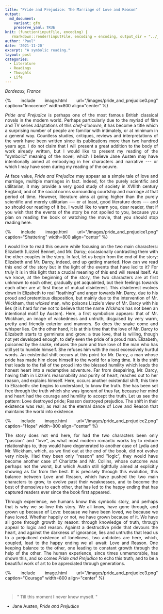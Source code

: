```yaml
---
title: "Pride and Prejudice: The Marriage of Love and Reason"
output:
  md_document:
    variant: gfm
    preserve_yaml: TRUE
knit: (function(inputFile, encoding) {
   rmarkdown::render(inputFile, encoding = encoding, output_dir = "../_posts") })
author: "Paul"
date: '2021-11-20'
excerpt: "A symbolic reading."
layout: post
categories:
  - Literature
  - Readings
  - Thoughts
  - Life 
---
```


<style>body {text-align: justify}</style>

*Bordeaux, France*

{% include image.html url="/images/pride_and_prejudice0.png" caption="Innocence" width=800 align="center" %}  

*Pride and Prejudice* is perhaps one of the most famous British classical novels in the modern world. Perhaps particularly due to the myriad of film and TV series adaptations of this *chef-d'oeuvre*, it has become a title which a surprising number of people are familiar with intimately, or at minimum in a general way. Countless studies, critiques, reviews and interpretations of the work have been written since its publications more than two hundred years ago. I do not claim that I will present a great addition to the body of work already written, but I would like to present my reading of the "symbolic" meaning of the novel, which I believe Jane Austen may have intentionally aimed at embodying in her characters and narrative --- or which I may have seen during my reading of the oeuvre. 


At face value, *Pride and Prejudice* may appear as a simple tale of love and marriage, multiple marriages in fact. Indeed, for the purely scientific and utilitarian, it may provide a very good study of society in XVIIIth century England, and of the social norms surrounding courtship and marriage at that period of time. However, literature aims at going higher than the purely scientific and merely utilitarian --- or at least, good literature does --- and so should our reading of it be. I would like to warn you, dear reader, that if you wish that the events of the story be not spoiled to you, because you plan on reading the book or watching the movie, that you should stop reading here.

{% include image.html url="/images/pride_and_prejudice1.png" caption="Shattering" width=800 align="center" %}  

I would like to read this oeuvre while focusing on the two main characters: Elizabeth (Lizzie) Bennet, and Mr. Darcy; occasionally contrasting them with the other couples in the story. In fact, let us begin from the end of the story: Elizabeth and Mr. Darcy, indeed, end up getting married. How can we read this end of the story but in the light of the events that have led to it? For truly it is in this light that a crucial meaning of this end will reveal itself. As we know, at the beginning of the story, the two characters are at first unknown to each other, gradually get acquainted, but their feelings towards each other are at first those of mutual disinterest. This disinterest evolves down in Elizabeth to real "loathing" and anger towards Mr. Darcy, due to his proud and pretentious disposition, but mainly due to the intervention of Mr. Wickham, that *wicked* man, who poisons Lizzie's view of Mr. Darcy with his lies (it is hard for me not to believe that the name *Wickham* has not been an intentional motif by Austen). Here, a first symbolism appears: that of Mr. Wickham, an image of wickedness and untruth, disguised by very warm, pretty and friendly exterior and manners. 
So does the snake come and whisper lies. On the other hand, it is at this time that the love of Mr. Darcy to Elizabeth starts to germinate and grow: a true love, that is willing, though not yet developed enough, to defy even the pride of a proud man. Elizabeth, poisoned by the snake, refuses the pure and true love of the man who has still yet to humble himself. She refuses him with the most excessively hurtful words. An existential shift occurs at this point for Mr. Darcy, a man whose pride has made him close himself to the world for a long time. It is the shift that leads to the fall of the proud into the blessed humility which leads the honest heart into a redemptive adventure. Far from despairing, Mr. Darcy, having faith in Lizzie's reasonability and purity of heart, reaches out to her reason, and explains himself. Here, occurs another existential shift, this time to Elizabeth: she begins to understand, to know the truth. She has been set free through the truth which she was ignorant of thus far, because her mind and heart had the courage and humility to accept the truth. Let us see the pattern: Love destroyed pride; Reason destroyed prejudice. The shift in their existence was real, as real as the eternal dance of Love and Reason that maintains the world into existence. 

{% include image.html url="/images/pride_and_prejudice2.png" caption="Hope" width=800 align="center" %}  

The story does not end here, for had the two characters been only "passion" and "love", as what most modern romantic works try to reduce relationships to, they would have degenerated to another case of Lydia and Mr. Wickham, which, as we find out at the end of the book, did not evolve very nicely. Had they been only "reason" and "logic", they would have become another case of Charlotte and Mr. Collins, whose outcome was perhaps not the worst, but which Austin still rightfully aimed at explicitly showing as far from the best. It is precisely through this evolution, this balance between Love and Reason, which have pushed the two main characters to grow, to evolve past their weaknesses, and to become the best of themselves to each other, that has led to the happy ending that has captured readers ever since the book first appeared. 


Through experience, we humans know this symbolic story, and perhaps that is why we so love this story. We all know, have gone through, and grown up because of Love: because we have been loved, we because we have loved. Whether happily or not, we have grown because of it. We have all gone through growth by reason: through knowledge of truth, through appeal to logic and reason. Against a destructive pride that devours the heart, and against the darkness of ignorance, lies and untruths that lead us to a prejudiced existence of loneliness, two antidotes are here, which, coupled, lead to the happy ending we all await: Love and Reason. One keeping balance to the other, one leading to constant growth through the help of the other. The human experience, since times unmemorable, has shown this, and so comes *Pride and Prejudice* to echo this truth; and to be a beautiful work of art to be appreciated through generations. 

{% include image.html url="/images/pride_and_prejudice3.png" caption="Courage" width=800 align="center" %}  

&nbsp;

>  " Till this moment I never knew myself. "
- Jane Austen, *Pride and Prejudice*